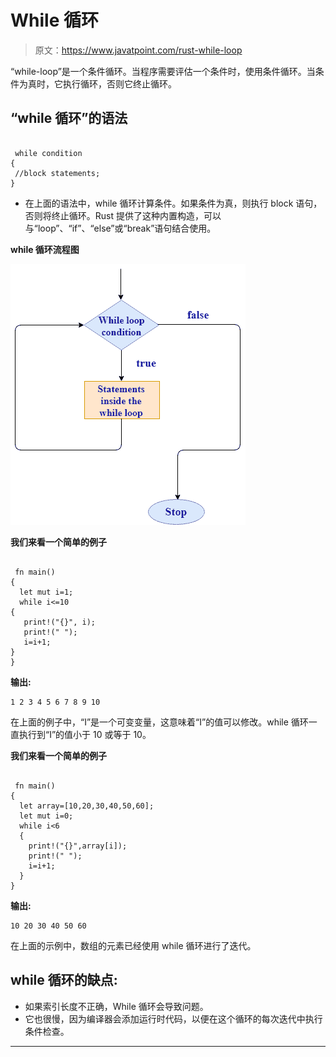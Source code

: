# While 循环

> 原文：<https://www.javatpoint.com/rust-while-loop>

“while-loop”是一个条件循环。当程序需要评估一个条件时，使用条件循环。当条件为真时，它执行循环，否则它终止循环。

## “while 循环”的语法

```

 while condition
{
 //block statements;
}

```

*   在上面的语法中，while 循环计算条件。如果条件为真，则执行 block 语句，否则将终止循环。Rust 提供了这种内置构造，可以与“loop”、“if”、“else”或“break”语句结合使用。

**while 循环流程图**

![Rust While loop](img/a755e0ee847e4872575a5576114c0a23.png)

**我们来看一个简单的例子**

```

 fn main()
{
  let mut i=1;
  while i<=10
{
   print!("{}", i);
   print!(" ");
   i=i+1;
}
}

```

**输出:**

```
1 2 3 4 5 6 7 8 9 10

```

在上面的例子中，“I”是一个可变变量，这意味着“I”的值可以修改。while 循环一直执行到“I”的值小于 10 或等于 10。

**我们来看一个简单的例子**

```

 fn main()
{
  let array=[10,20,30,40,50,60];
  let mut i=0;
  while i<6
  {
    print!("{}",array[i]);
    print!(" ");
    i=i+1;
  }
}

```

**输出:**

```
10 20 30 40 50 60

```

在上面的示例中，数组的元素已经使用 while 循环进行了迭代。

## while 循环的缺点:

*   如果索引长度不正确，While 循环会导致问题。
*   它也很慢，因为编译器会添加运行时代码，以便在这个循环的每次迭代中执行条件检查。

* * *